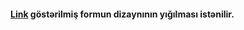 #### [Link](https://drive.google.com/file/d/1ZC27qeo2w1YmimIrJDGzIZsPTTf6DLhG/view?usp=drive_link) göstərilmiş formun dizaynının yığılması istənilir.
